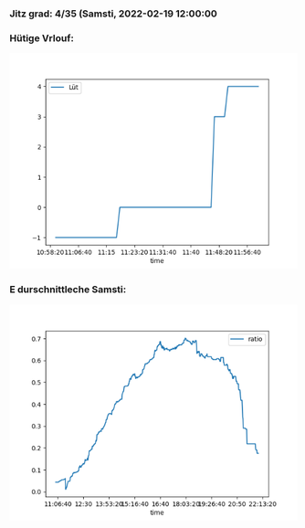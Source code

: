 ### Jitz grad: 4/35 (Samsti, 2022-02-19 12:00:00

### Hütige Vrlouf:
![Graph](Today.png)

### E durschnittleche Samsti:
![Graph](Samsti.png)